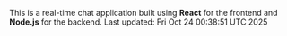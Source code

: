 This is a real-time chat application built using **React** for the frontend and **Node.js** for the backend.
Last updated: Fri Oct 24 00:38:51 UTC 2025
